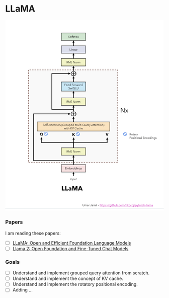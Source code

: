 # **LLaMA**
![](llama.png)

### **Papers**  
I am reading these papers:
- [ ] [LLaMA: Open and Efficient Foundation Language Models](https://ai.meta.com/research/publications/llama-open-and-efficient-foundation-language-models/)
- [ ] [Llama 2: Open Foundation and Fine-Tuned Chat Models](https://ai.meta.com/research/publications/llama-2-open-foundation-and-fine-tuned-chat-models/)

### **Goals**
- [ ] Understand and implement grouped query attention from scratch.
- [ ] Understand and implement the concept of KV cache.
- [ ] Understand and implement the rotatory positional encoding.
- [ ] Adding ...
